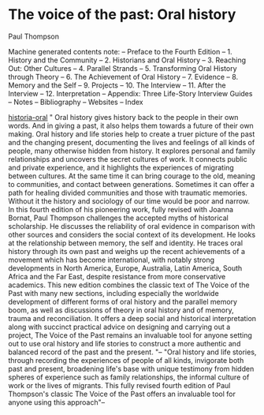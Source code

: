 # The voice of the past: Oral history

Paul Thompson

Machine generated contents note: – Preface to the Fourth Edition – 1. History and the Community – 2. Historians and Oral History – 3. Reaching Out: Other Cultures – 4. Parallel Strands – 5. Transforming Oral History through Theory – 6. The Achievement of Oral History – 7. Evidence – 8. Memory and the Self – 9. Projects – 10. The Interview – 11. After the Interview – 12. Interpretation – Appendix: Three Life-Story Interview Guides – Notes – Bibliography – Websites – Index

[historia-oral](historia-oral.md) " Oral history gives history back to the people in their own words. And in giving a past, it also helps them towards a future of their own making. Oral history and life stories help to create a truer picture of the past and the changing present, documenting the lives and feelings of all kinds of people, many otherwise hidden from history. It explores personal and family relationships and uncovers the secret cultures of work. It connects public and private experience, and it highlights the experiences of migrating between cultures. At the same time it can bring courage to the old, meaning to communities, and contact between generations. Sometimes it can offer a path for healing divided communities and those with traumatic memories. Without it the history and sociology of our time would be poor and narrow. In this fourth edition of his pioneering work, fully revised with Joanna Bornat, Paul Thompson challenges the accepted myths of historical scholarship. He discusses the reliability of oral evidence in comparison with other sources and considers the social context of its development. He looks at the relationship between memory, the self and identity. He traces oral history through its own past and weighs up the recent achievements of a movement which has become international, with notably strong developments in North America, Europe, Australia, Latin America, South Africa and the Far East, despite resistance from more conservative academics. This new edition combines the classic text of The Voice of the Past with many new sections, including especially the worldwide development of different forms of oral history and the parallel memory boom, as well as discussions of theory in oral history and of memory, trauma and reconciliation. It offers a deep social and historical interpretation along with succinct practical advice on designing and carrying out a project, The Voice of the Past remains an invaluable tool for anyone setting out to use oral history and life stories to construct a more authentic and balanced record of the past and the present. "– "Oral history and life stories, through recording the experiences of people of all kinds, invigorate both past and present, broadening life's base with unique testimony from hidden spheres of experience such as family relationships, the informal culture of work or the lives of migrants. This fully revised fourth edition of Paul Thompson's classic The Voice of the Past offers an invaluable tool for anyone using this approach"–
